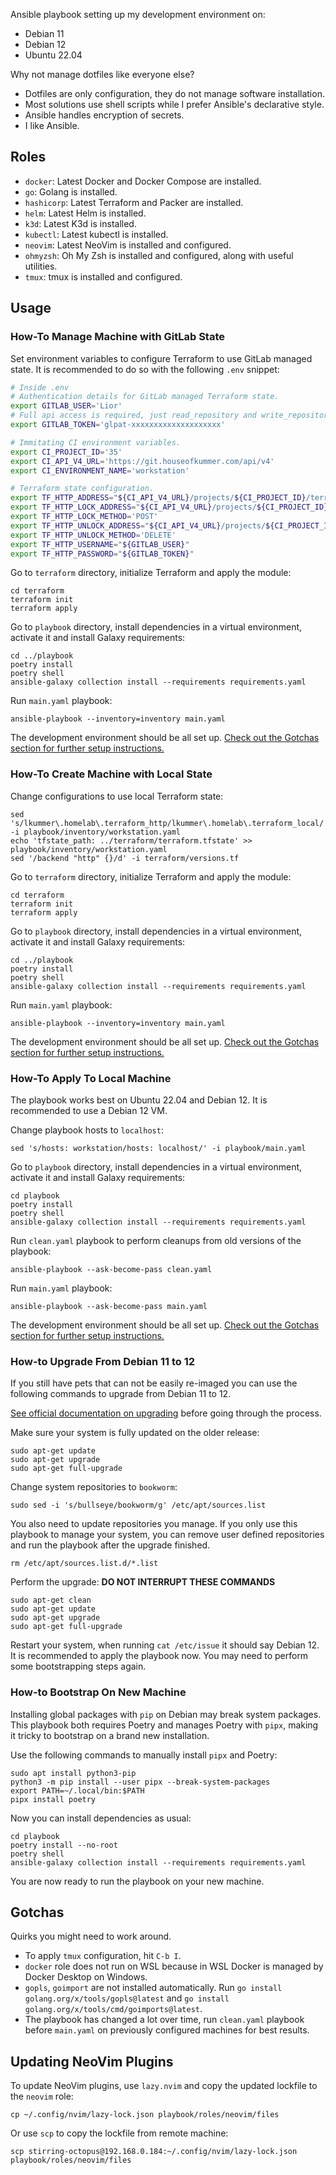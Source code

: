 Ansible playbook setting up my development environment on:

- Debian 11
- Debian 12
- Ubuntu 22.04

Why not manage dotfiles like everyone else?

- Dotfiles are only configuration, they do not manage software installation.
- Most solutions use shell scripts while I prefer Ansible's declarative style.
- Ansible handles encryption of secrets.
- I like Ansible.

## Roles

- `docker`: Latest Docker and Docker Compose are installed.
- `go`: Golang is installed.
- `hashicorp`: Latest Terraform and Packer are installed.
- `helm`: Latest Helm is installed.
- `k3d`: Latest K3d is installed.
- `kubectl`: Latest kubectl is installed.
- `neovim`: Latest NeoVim is installed and configured.
- `ohmyzsh`: Oh My Zsh is installed and configured, along with useful utilities.
- `tmux`: tmux is installed and configured.

## Usage

### How-To Manage Machine with GitLab State

Set environment variables to configure Terraform to use GitLab managed state.
It is recommended to do so with the following `.env` snippet:

```bash
# Inside .env
# Authentication details for GitLab managed Terraform state.
export GITLAB_USER='Lior'
# Full api access is required, just read_repository and write_repository are not enough.
export GITLAB_TOKEN='glpat-xxxxxxxxxxxxxxxxxxxx'

# Immitating CI environment variables.
export CI_PROJECT_ID='35'
export CI_API_V4_URL='https://git.houseofkummer.com/api/v4'
export CI_ENVIRONMENT_NAME='workstation'

# Terraform state configuration.
export TF_HTTP_ADDRESS="${CI_API_V4_URL}/projects/${CI_PROJECT_ID}/terraform/state/${CI_ENVIRONMENT_NAME}"
export TF_HTTP_LOCK_ADDRESS="${CI_API_V4_URL}/projects/${CI_PROJECT_ID}/terraform/state/${CI_ENVIRONMENT_NAME}/lock"
export TF_HTTP_LOCK_METHOD='POST'
export TF_HTTP_UNLOCK_ADDRESS="${CI_API_V4_URL}/projects/${CI_PROJECT_ID}/terraform/state/${CI_ENVIRONMENT_NAME}/lock"
export TF_HTTP_UNLOCK_METHOD='DELETE'
export TF_HTTP_USERNAME="${GITLAB_USER}"
export TF_HTTP_PASSWORD="${GITLAB_TOKEN}"
```

Go to `terraform` directory, initialize Terraform and apply the module:

```
cd terraform
terraform init
terraform apply
```

Go to `playbook` directory, install dependencies in a virtual environment,
activate it and install Galaxy requirements:

```
cd ../playbook
poetry install
poetry shell
ansible-galaxy collection install --requirements requirements.yaml
```

Run `main.yaml` playbook:

```
ansible-playbook --inventory=inventory main.yaml
```

The development environment should be all set up.
[Check out the Gotchas section for further setup instructions.](#gotchas)

### How-To Create Machine with Local State

Change configurations to use local Terraform state:

```
sed 's/lkummer\.homelab\.terraform_http/lkummer\.homelab\.terraform_local/' -i playbook/inventory/workstation.yaml
echo 'tfstate_path: ../terraform/terraform.tfstate' >> playbook/inventory/workstation.yaml
sed '/backend "http" {}/d' -i terraform/versions.tf
```

Go to `terraform` directory, initialize Terraform and apply the module:

```
cd terraform
terraform init
terraform apply
```

Go to `playbook` directory, install dependencies in a virtual environment,
activate it and install Galaxy requirements:

```
cd ../playbook
poetry install
poetry shell
ansible-galaxy collection install --requirements requirements.yaml
```

Run `main.yaml` playbook:

```
ansible-playbook --inventory=inventory main.yaml
```

The development environment should be all set up.
[Check out the Gotchas section for further setup instructions.](#gotchas)

### How-To Apply To Local Machine

The playbook works best on Ubuntu 22.04 and Debian 12.
It is recommended to use a Debian 12 VM.

Change playbook hosts to `localhost`:

```
sed 's/hosts: workstation/hosts: localhost/' -i playbook/main.yaml
```

Go to `playbook` directory, install dependencies in a virtual environment,
activate it and install Galaxy requirements:

```
cd playbook
poetry install
poetry shell
ansible-galaxy collection install --requirements requirements.yaml
```

Run `clean.yaml` playbook to perform cleanups from old versions of the playbook:

```
ansible-playbook --ask-become-pass clean.yaml
```

Run `main.yaml` playbook:

```
ansible-playbook --ask-become-pass main.yaml
```

The development environment should be all set up.
[Check out the Gotchas section for further setup instructions.](#gotchas)

### How-to Upgrade From Debian 11 to 12

If you still have pets that can not be easily re-imaged you can use the following
commands to upgrade from Debian 11 to 12.

[See official documentation on upgrading](https://wiki.debian.org/DebianUpgrade)
before going through the process.

Make sure your system is fully updated on the older release:

```
sudo apt-get update
sudo apt-get upgrade
sudo apt-get full-upgrade
```

Change system repositories to `bookworm`:

```
sudo sed -i 's/bullseye/bookworm/g' /etc/apt/sources.list
```

You also need to update repositories you manage.
If you only use this playbook to manage your system, you can remove user defined
repositories and run the playbook after the upgrade finished.

```
rm /etc/apt/sources.list.d/*.list
```

Perform the upgrade:
**DO NOT INTERRUPT THESE COMMANDS**

```
sudo apt-get clean
sudo apt-get update
sudo apt-get upgrade
sudo apt-get full-upgrade
```

Restart your system, when running `cat /etc/issue` it should say Debian 12.
It is recommended to apply the playbook now. You may need to perform some
bootstrapping steps again.

### How-to Bootstrap On New Machine

Installing global packages with `pip` on Debian may break system packages.
This playbook both requires Poetry and manages Poetry with `pipx`, making it tricky
to bootstrap on a brand new installation.

Use the following commands to manually install `pipx` and Poetry:

```
sudo apt install python3-pip
python3 -m pip install --user pipx --break-system-packages
export PATH=~/.local/bin:$PATH
pipx install poetry
```

Now you can install dependencies as usual:

```
cd playbook
poetry install --no-root
poetry shell
ansible-galaxy collection install --requirements requirements.yaml
```

You are now ready to run the playbook on your new machine.

## Gotchas

Quirks you might need to work around.

- To apply `tmux` configuration, hit `C-b I`.
- `docker` role does not run on WSL because in WSL Docker is managed by Docker Desktop on Windows.
- `gopls`, `goimport` are not installed automatically.
  Run `go install golang.org/x/tools/gopls@latest` and `go install golang.org/x/tools/cmd/goimports@latest`.
- The playbook has changed a lot over time, run `clean.yaml` playbook before `main.yaml` on previously
  configured machines for best results.

## Updating NeoVim Plugins

To update NeoVim plugins, use `lazy.nvim` and copy the updated lockfile to the `neovim` role:

```
cp ~/.config/nvim/lazy-lock.json playbook/roles/neovim/files
```

Or use `scp` to copy the lockfile from remote machine:

```
scp stirring-octopus@192.168.0.184:~/.config/nvim/lazy-lock.json playbook/roles/neovim/files
```
